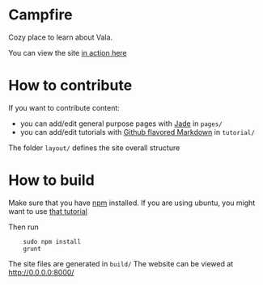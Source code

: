 # Campfire
Cozy place to learn about Vala.

You can view the site [in action here](http://dev.tombeckmann.de/)

# How to contribute
If you want to contribute content: 
   - you can add/edit general purpose pages with [Jade](http://jade-lang.com/)  in `pages/`
   - you can add/edit tutorials with [Github flavored Markdown](https://help.github.com/articles/github-flavored-markdown/) in `tutorial/`

The folder `layout/` defines the site overall structure

# How to build
Make sure that you have [npm](https://www.npmjs.com/) installed. 
If you are using ubuntu, you might want to use [that tutorial](https://nodesource.com/blog/chris-lea-joins-forces-with-nodesource)

Then run 
```
    sudo npm install
	grunt
```  

The site files are generated in `build/`
The website can be viewed at http://0.0.0.0:8000/